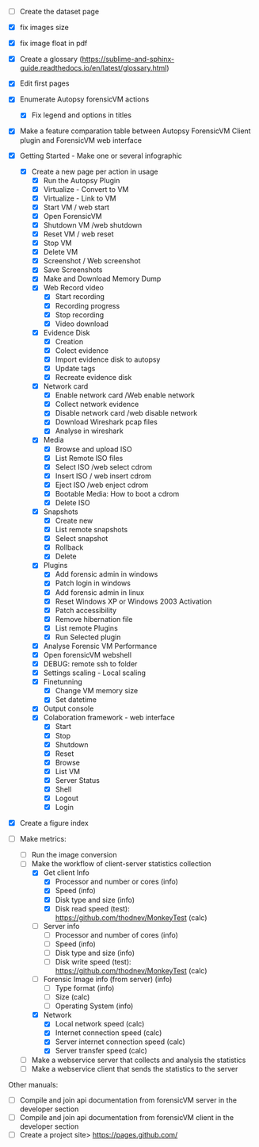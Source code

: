 - [ ] Create the dataset page
- [x] fix images size
- [x] fix image float in pdf
- [x] Create a glossary (https://sublime-and-sphinx-guide.readthedocs.io/en/latest/glossary.html)
- [x] Edit first pages
- [x] Enumerate Autopsy forensicVM actions
   - [x] Fix legend and options in titles
- [x] Make a feature comparation table between Autopsy ForensicVM Client plugin and ForensicVM web interface
- [x] Getting Started - Make one or several infographic
   - [x] Create a new page per action in usage
      - [x] Run the Autopsy Plugin
      - [x] Virtualize - Convert to VM
      - [x] Virtualize - Link to VM
      - [x] Start VM / web start
      - [x] Open ForensicVM
      - [x] Shutdown VM /web shutdown
      - [x] Reset VM / web reset
      - [x] Stop VM
      - [x] Delete VM
      - [x] Screenshot / Web screenshot
      - [x] Save Screenshots
      - [x] Make and Download Memory Dump
      - [x] Web Record video
         - [x] Start recording
         - [x] Recording progress
         - [x] Stop recording
         - [x] Video download
      - [x] Evidence Disk
         - [x] Creation
         - [x] Colect evidence
         - [x] Import evidence disk to autopsy
         - [x] Update tags
         - [x] Recreate evidence disk         
      - [x] Network card
         - [x] Enable network card /Web enable network
         - [x] Collect network evidence
         - [x] Disable network card /web disable network
         - [x] Download Wireshark pcap files
         - [x] Analyse in wireshark
      - [x] Media
         - [x] Browse and upload ISO
         - [x] List Remote ISO files
         - [x] Select ISO /web select cdrom         
         - [x] Insert ISO / web insert cdrom
         - [x] Eject ISO /web enject cdrom                  
         - [x] Bootable Media: How to boot a cdrom
         - [x] Delete ISO
      - [x] Snapshots
         - [x] Create new
         - [x] List remote snapshots
         - [x] Select snapshot
         - [x] Rollback
         - [x] Delete
      - [x] Plugins
        - [x] Add forensic admin in windows
        - [x] Patch login in windows
        - [x] Add forensic admin in linux
        - [x] Reset Windows XP or Windows 2003 Activation
        - [x] Patch accessibility
        - [x] Remove hibernation file
        - [x] List remote Plugins
        - [x] Run Selected plugin         
      - [x] Analyse Forensic VM Performance
      - [x] Open forensicVM webshell
      - [x] DEBUG: remote ssh to folder
      - [x] Settings scaling - Local scaling
      - [x] Finetunning
         - [x] Change VM memory size
         - [x] Set datetime
      - [x] Output console
      - [x] Colaboration framework - web interface
         - [x] Start
         - [x] Stop
         - [x] Shutdown
         - [x] Reset
         - [x] Browse
         - [x] List VM
         - [x] Server Status
         - [x] Shell
         - [x] Logout
         - [x] Login
- [x] Create a figure index

- [ ] Make metrics:
   - [ ] Run the image conversion
   - [ ] Make the workflow of client-server statistics collection
      - [x] Get client Info
         - [x] Processor and number or cores (info)
         - [x] Speed (info)
         - [x] Disk type and size (info)
         - [x] Disk read speed (test): https://github.com/thodnev/MonkeyTest (calc)
      - [ ] Server info
         - [ ] Processor and number of cores (info)
         - [ ] Speed (info)
         - [ ] Disk type and size (info)
         - [ ] Disk write speed (test): https://github.com/thodnev/MonkeyTest (calc)
      - [ ] Forensic Image info (from server) (info)
         - [ ] Type format (info)
         - [ ] Size (calc)
         - [ ] Operating System (info)
      - [x] Network
         - [x] Local network speed (calc)
         - [x] Internet connection speed (calc)
         - [x] Server internet connection speed (calc)
         - [x] Server transfer speed (calc)
   - [ ] Make a webservice server that collects and analysis the statistics
   - [ ] Make a webservice client that sends the statistics to the server

Other manuals:
- [ ] Compile and join api documentation from forensicVM server in the developer section
- [ ] Compile and join api documentation from forensicVM client in the developer section
- [ ] Create a project site> https://pages.github.com/

